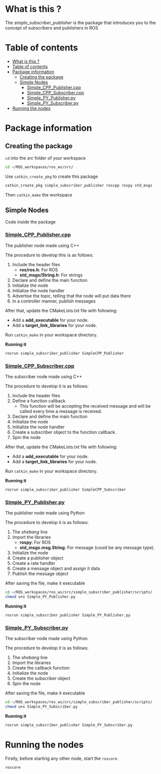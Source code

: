 # What is this ?
The *simple\_subscriber\_publisher* is the package that introduces you to the concept of subscribers and publishers in ROS

# Table of contents
- [What is this ?](#what-is-this)
- [Table of contents](#table-of-contents)
- [Package information](#package-information)
  - [Creating the package](#creating-the-package)
  - [Simple Nodes](#simple-nodes)
    - [Simple_CPP_Publisher.cpp](#simplecpppublishercpp)
    - [Simple_CPP_Subscriber.cpp](#simplecppsubscribercpp)
    - [Simple_PY_Publisher.py](#simplepypublisherpy)
    - [Simple_PY_Subscriber.py](#simplepysubscriberpy)
- [Running the nodes](#running-the-nodes)

# Package information
## Creating the package
`cd` into the _src_ folder of your workspace
```bash
cd ~/ROS_workspaces/ros_ws/src/
```
Use `catkin_create_pkg` to create this package
```bash
catkin_create_pkg simple_subscriber_publisher roscpp rospy std_msgs
```
Then `catkin_make` the workspace
## Simple Nodes
Code inside the package
### [Simple_CPP_Publisher.cpp](./src/Simple_CPP_Publisher.cpp)
The publisher node made using C++

The procedure to develop this is as follows:
1. Include the header files
    - **ros/ros.h**: For ROS
    - **std_msgs/String.h**: For strings
2. Declare and define the main function
3. Initialize the node
4. Initialize the node handler
5. Advertise the topic, telling that the node will put data there
6. In a controller manner, publish messages

After that, update the CMakeLists.txt file with following:
- Add a **add_executable** for your node.
- Add a **target_link_libraries** for your node.

Run `catkin_make` in your workspace directory.

**Running it**
```bash
rosrun simple_subscriber_publisher SimpleCPP_Publisher
```

### [Simple_CPP_Subscriber.cpp](./src/Simple_CPP_Subscriber.cpp)
The subscriber node made using C++

The procedure to develop it is as follows:
1. Include the header files
2. Define a function callback
    - This function will be accepting the received message and will be called every time a message is received.
3. Declare and define the main function
4. Initialize the node
5. Initialize the node handler
6. Create a subscriber object to the function callback.
7. Spin the node

After that, update the CMakeLists.txt file with following:
- Add a **add_executable** for your node.
- Add a **target_link_libraries** for your node.

Run `catkin_make` in your workspace directory.

**Running it**
```bash
rosrun simple_subscriber_publisher SimpleCPP_Subscriber
```

### [Simple_PY_Publisher.py](./scripts/Simple_PY_Publisher.py)
The publisher node made using Python

The procedure to develop it is as follows:
1. The _shebang_ line
2. Import the libraries
    - **rospy**: For ROS
    - **std_msgs.msg.String**: For message (could be any message type).
3. Initialize the node
4. Create a publisher object
5. Create a rate handler
6. Create a message object and assign it data
7. Publish the message object

After saving the file, make it executable
```bash
cd ~/ROS_workspaces/ros_ws/src/simple_subscriber_publisher/scripts/
chmod u+x Simple_PY_Publisher.py
```

**Running it**
```bash
rosrun simple_subscriber_publisher Simple_PY_Publisher.py
```

### [Simple_PY_Subscriber.py](./src/Simple_PY_Subscriber.py)
The subscriber node made using Python

The procedure to develop it is as follows:
1. The _shebang_ line
2. Import the libraries
3. Create the callback function
4. Initialize the node
5. Create the subscriber object
6. Spin the node

After saving the file, make it executable
```bash
cd ~/ROS_workspaces/ros_ws/src/simple_subscriber_publisher/scripts/
chmod u+x Simple_PY_Subscriber.py
```

**Running it**
```bash
rosrun simple_subscriber_publisher Simple_PY_Subscriber.py
```

# Running the nodes
Firstly, before starting any other node, start the `roscore`
```bash
roscore
```
